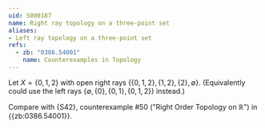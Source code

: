 ```yaml
---
uid: S000187
name: Right ray topology on a three-point set
aliases:
- Left ray topology on a three-point set
refs:
  - zb: "0386.54001" 
    name: Counterexamples in Topology
---
```

Let $X = \{0,1,2\}$ with open right rays $\{\{0,1,2\}, \{1,2\}, \{2\}, \emptyset\}$.
(Equivalently could use the left rays $\{\emptyset, \{0\}, \{0,1\}, \{0,1,2\}\}$ instead.)

Compare with {S42}, counterexample #50 ("Right Order Topology on $\mathbb R$")
in {{zb:0386.54001}}.
